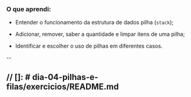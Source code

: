 ### O que aprendi:

- Entender o funcionamento da estrutura de dados pilha (`stack`);

- Adicionar, remover, saber a quantidade e limpar itens de uma pilha;

- Identificar e escolher o uso de pilhas em diferentes casos.

-- 

// []: # dia-04-pilhas-e-filas/exercicios/README.md
---


